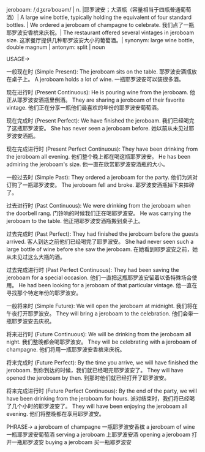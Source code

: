 jeroboam: /ˌdʒɛrəˈboʊəm/ | n. |耶罗波安；大酒瓶（容量相当于四瓶普通葡萄酒）| A large wine bottle, typically holding the equivalent of four standard bottles. |  We ordered a jeroboam of champagne to celebrate. 我们点了一瓶耶罗波安香槟来庆祝。|  The restaurant offered several vintages in jeroboam size. 这家餐厅提供几种耶罗波安大小的葡萄酒。| synonym:  large wine bottle, double magnum | antonym:  split | noun


USAGE->

一般现在时 (Simple Present):
The jeroboam sits on the table.  耶罗波安酒瓶放在桌子上。
A jeroboam holds a lot of wine. 一瓶耶罗波安可以装很多酒。

现在进行时 (Present Continuous):
He is pouring wine from the jeroboam. 他正从耶罗波安酒瓶里倒酒。
They are sharing a jeroboam of their favorite vintage. 他们正在分享一瓶他们最喜欢的年份的耶罗波安葡萄酒。

现在完成时 (Present Perfect):
We have finished the jeroboam. 我们已经喝完了这瓶耶罗波安。
She has never seen a jeroboam before. 她以前从未见过耶罗波安酒瓶。

现在完成进行时 (Present Perfect Continuous):
They have been drinking from the jeroboam all evening. 他们整个晚上都在喝这瓶耶罗波安。
He has been admiring the jeroboam's size. 他一直在欣赏耶罗波安酒瓶的大小。


一般过去时 (Simple Past):
They ordered a jeroboam for the party. 他们为派对订购了一瓶耶罗波安。
The jeroboam fell and broke. 耶罗波安酒瓶掉下来摔碎了。

过去进行时 (Past Continuous):
We were drinking from the jeroboam when the doorbell rang. 门铃响的时候我们正在喝耶罗波安。
He was carrying the jeroboam to the table. 他正把耶罗波安酒瓶搬到桌子上。


过去完成时 (Past Perfect):
They had finished the jeroboam before the guests arrived. 客人到达之前他们已经喝完了耶罗波安。
She had never seen such a large bottle of wine before she saw the jeroboam. 在她看到耶罗波安之前，她从未见过这么大瓶的酒。

过去完成进行时 (Past Perfect Continuous):
They had been saving the jeroboam for a special occasion. 他们一直把这瓶耶罗波安留着以备特殊场合使用。
He had been looking for a jeroboam of that particular vintage. 他一直在寻找那个特定年份的耶罗波安。

一般将来时 (Simple Future):
We will open the jeroboam at midnight. 我们将在午夜打开耶罗波安。
They will bring a jeroboam to the celebration. 他们会带一瓶耶罗波安去庆祝。

将来进行时 (Future Continuous):
We will be drinking from the jeroboam all night. 我们整晚都会喝耶罗波安。
They will be celebrating with a jeroboam of champagne. 他们将用一瓶耶罗波安香槟来庆祝。

将来完成时 (Future Perfect):
By the time you arrive, we will have finished the jeroboam.  到你到达的时候，我们就已经喝完耶罗波安了。
They will have opened the jeroboam by then. 到那时他们就已经打开了耶罗波安。


将来完成进行时 (Future Perfect Continuous):
By the end of the party, we will have been drinking from the jeroboam for hours. 派对结束时，我们将已经喝了几个小时的耶罗波安了。
They will have been enjoying the jeroboam all evening. 他们将整晚都在享用耶罗波安。


PHRASE->
a jeroboam of champagne 一瓶耶罗波安香槟
a jeroboam of wine 一瓶耶罗波安葡萄酒
serving a jeroboam  上耶罗波安酒
opening a jeroboam 打开一瓶耶罗波安
buying a jeroboam 买一瓶耶罗波安
